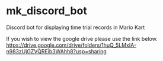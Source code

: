 # mk_discord_bot
Discord bot for displaying time trial records in Mario Kart

If you wish to view the google drive please use the link below.
https://drive.google.com/drive/folders/1huQ_5LMxIA-n983zUjGZVQREib3WAhh8?usp=sharing
